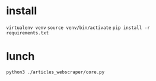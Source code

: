 # install

`virtualenv venv`
`source venv/bin/activate`
`pip install -r requirements.txt`


# lunch 
`python3 ./articles_webscraper/core.py `

